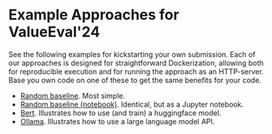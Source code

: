 # Example Approaches for ValueEval'24
See the following examples for kickstarting your own submission. Each of our approaches is designed for straightforward Dockerization, allowing both for reproducible execution and for running the approach as an HTTP-server. Base you own code on one of these to get the same benefits for your code.
- [Random baseline](random-baseline/). Most simple.
- [Random baseline (notebook)](random-baseline-notebook/). Identical, but as a Jupyter notebook.
- [Bert](bert-baseline/). Illustrates how to use (and train) a huggingface model.
- [Ollama](ollama-baseline/). Illustrates how to use a large language model API.

